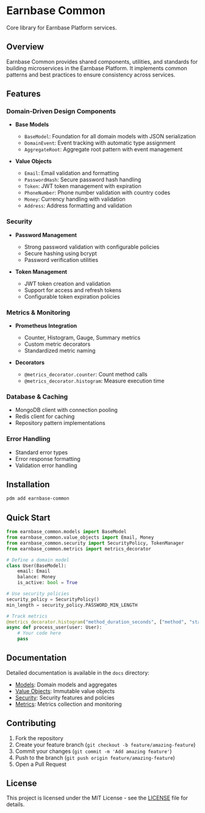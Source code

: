# Earnbase Common

Core library for Earnbase Platform services.

## Overview

Earnbase Common provides shared components, utilities, and standards for building microservices in the Earnbase Platform. It implements common patterns and best practices to ensure consistency across services.

## Features

### Domain-Driven Design Components

- **Base Models**
  - `BaseModel`: Foundation for all domain models with JSON serialization
  - `DomainEvent`: Event tracking with automatic type assignment
  - `AggregateRoot`: Aggregate root pattern with event management

- **Value Objects**
  - `Email`: Email validation and formatting
  - `PasswordHash`: Secure password hash handling
  - `Token`: JWT token management with expiration
  - `PhoneNumber`: Phone number validation with country codes
  - `Money`: Currency handling with validation
  - `Address`: Address formatting and validation

### Security

- **Password Management**
  - Strong password validation with configurable policies
  - Secure hashing using bcrypt
  - Password verification utilities

- **Token Management**
  - JWT token creation and validation
  - Support for access and refresh tokens
  - Configurable token expiration policies

### Metrics & Monitoring

- **Prometheus Integration**
  - Counter, Histogram, Gauge, Summary metrics
  - Custom metric decorators
  - Standardized metric naming

- **Decorators**
  - `@metrics_decorator.counter`: Count method calls
  - `@metrics_decorator.histogram`: Measure execution time

### Database & Caching

- MongoDB client with connection pooling
- Redis client for caching
- Repository pattern implementations

### Error Handling

- Standard error types
- Error response formatting
- Validation error handling

## Installation

```bash
pdm add earnbase-common
```

## Quick Start

```python
from earnbase_common.models import BaseModel
from earnbase_common.value_objects import Email, Money
from earnbase_common.security import SecurityPolicy, TokenManager
from earnbase_common.metrics import metrics_decorator

# Define a domain model
class User(BaseModel):
    email: Email
    balance: Money
    is_active: bool = True

# Use security policies
security_policy = SecurityPolicy()
min_length = security_policy.PASSWORD_MIN_LENGTH

# Track metrics
@metrics_decorator.histogram("method_duration_seconds", ["method", "status"])
async def process_user(user: User):
    # Your code here
    pass
```

## Documentation

Detailed documentation is available in the `docs` directory:

- [Models](docs/models.md): Domain models and aggregates
- [Value Objects](docs/value-objects.md): Immutable value objects
- [Security](docs/security.md): Security features and policies
- [Metrics](docs/metrics.md): Metrics collection and monitoring

## Contributing

1. Fork the repository
2. Create your feature branch (`git checkout -b feature/amazing-feature`)
3. Commit your changes (`git commit -m 'Add amazing feature'`)
4. Push to the branch (`git push origin feature/amazing-feature`)
5. Open a Pull Request

## License

This project is licensed under the MIT License - see the [LICENSE](LICENSE) file for details. 